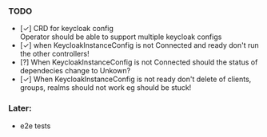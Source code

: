 ### TODO
- [&check;] CRD for keycloak config  
  Operator should be able to support multiple keycloak configs 
- [&check;] when KeycloakInstanceConfig is not Connected and ready don't run the other controllers!
- [?] When KeycloakInstanceConfig is not Connected should the status of dependecies change to Unkown?
- [&check;] When KeycloakInstanceConfig is not ready don't delete of clients, groups, realms should not work eg should be stuck!

### Later:
- e2e tests
